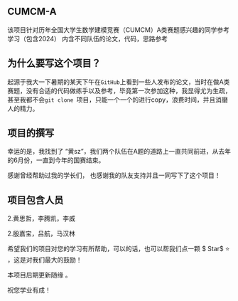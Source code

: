 ## CUMCM-A

该项目针对历年全国大学生数学建模竞赛（CUMCM）A类赛题感兴趣的同学参考学习（包含2024）
内含不同队伍的论文，代码，思路参考

## 为什么要写这个项目？

起源于我大一下暑期的某天下午在`GitHub`上看到一些人发布的论文，当时在做A类赛题，没有合适的代码做练手以及参考，毕竟第一次参加这种，我显得尤为生疏，甚至我都不会`git clone `项目，只能一个一个的进行copy，浪费时间，并且消磨人的精力。

## 项目的撰写

幸运的是，我找到了 “黄sz”，我们两个队伍在A题的道路上一直共同前进，从去年的6月份，一直到今年的国赛结束。

感谢曾经帮助过我的学长们， 也感谢我的队友支持并且一同写下了这个项目！

## 项目包含人员

$\text{2.黄思哲，李腾凯，李威}$

$\text{2.殷嘉宝，吕航，马汉林}$

希望我们的项目对您的学习有所帮助，可以的话，也可以帮我们点一颗 $ Star$ ⭐ ，这是对我们最大的鼓励！

本项目后期更新随缘 。                                                                                                     

祝您学业有成！